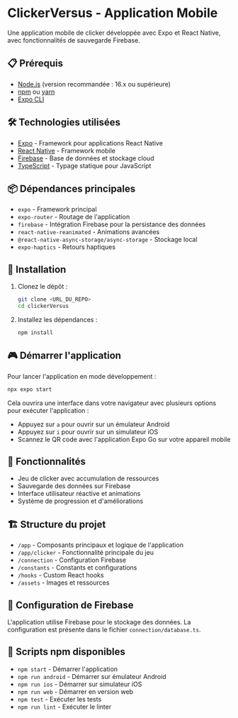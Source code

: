 # ClickerVersus - Application Mobile

Une application mobile de clicker développée avec Expo et React Native, avec fonctionnalités de sauvegarde Firebase.

## 📋 Prérequis

- [Node.js](https://nodejs.org/) (version recommandée : 16.x ou supérieure)
- [npm](https://www.npmjs.com/) ou [yarn](https://yarnpkg.com/)
- [Expo CLI](https://docs.expo.dev/get-started/installation/)

## 🛠️ Technologies utilisées

- [Expo](https://expo.dev/) - Framework pour applications React Native
- [React Native](https://reactnative.dev/) - Framework mobile
- [Firebase](https://firebase.google.com/) - Base de données et stockage cloud
- [TypeScript](https://www.typescriptlang.org/) - Typage statique pour JavaScript

## 📦 Dépendances principales

- `expo` - Framework principal
- `expo-router` - Routage de l'application
- `firebase` - Intégration Firebase pour la persistance des données
- `react-native-reanimated` - Animations avancées
- `@react-native-async-storage/async-storage` - Stockage local
- `expo-haptics` - Retours haptiques

## 🚀 Installation

1. Clonez le dépôt :

   ```bash
   git clone <URL_DU_REPO>
   cd clickerVersus
   ```

2. Installez les dépendances :
   ```bash
   npm install
   ```

## 🎮 Démarrer l'application

Pour lancer l'application en mode développement :

```bash
npx expo start
```

Cela ouvrira une interface dans votre navigateur avec plusieurs options pour exécuter l'application :

- Appuyez sur `a` pour ouvrir sur un émulateur Android
- Appuyez sur `i` pour ouvrir sur un simulateur iOS
- Scannez le QR code avec l'application Expo Go sur votre appareil mobile

## 📱 Fonctionnalités

- Jeu de clicker avec accumulation de ressources
- Sauvegarde des données sur Firebase
- Interface utilisateur réactive et animations
- Système de progression et d'améliorations

## 🏗️ Structure du projet

- `/app` - Composants principaux et logique de l'application
- `/app/clicker` - Fonctionnalité principale du jeu
- `/connection` - Configuration Firebase
- `/constants` - Constants et configurations
- `/hooks` - Custom React hooks
- `/assets` - Images et ressources

## 🔧 Configuration de Firebase

L'application utilise Firebase pour le stockage des données. La configuration est présente dans le fichier `connection/database.ts`.

## 📝 Scripts npm disponibles

- `npm start` - Démarrer l'application
- `npm run android` - Démarrer sur émulateur Android
- `npm run ios` - Démarrer sur simulateur iOS
- `npm run web` - Démarrer en version web
- `npm test` - Exécuter les tests
- `npm run lint` - Exécuter le linter
